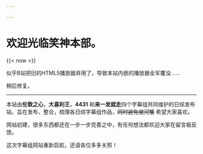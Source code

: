 ```yaml
---

---
```



# 欢迎光临笑神本部。

{{< now >}}

似乎B站把旧的HTML5播放器弃用了，导致本站内嵌的播放器全军覆没……

稍后修复。

***

本站由**伦敦之心**，**大喜利王**，**4431** 和**来一发就走**四个字幕组共同维护的日综发布站，旨在发布，整合，梳理各日综字幕组作品，~~同时避免被河蟹~~ 希望大家喜欢。

网站初建，很多东西都还在一步一步完善之中，有任何想法都欢迎大家在留言板反馈。

这次字幕组网站重新启航，还请各位多多关照！
